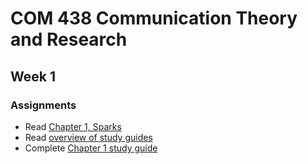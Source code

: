 # COM 438 Communication Theory and Research
## Week 1
### Assignments
* Read [Chapter 1, Sparks](https://books.google.com/books?id=vRSdBQAAQBAJ&lpg=PP1&pg=PA1#v=onepage&q&f=false)
* Read [overview of study guides](Study%20Guides/README.md)
* Complete [Chapter 1 study guide](Study%20Guides/Chapter%201%2C%20Sparks.md)
